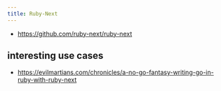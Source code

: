 ```yaml
---
title: Ruby-Next
---
```


- <https://github.com/ruby-next/ruby-next>

## interesting use cases

- <https://evilmartians.com/chronicles/a-no-go-fantasy-writing-go-in-ruby-with-ruby-next>
